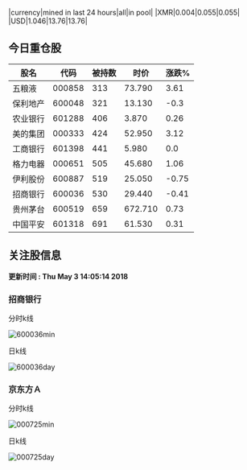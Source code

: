 |currency|mined in last 24 hours|all|in pool|
|XMR|0.004|0.055|0.055|
|USD|1.046|13.76|13.76|

## 今日重仓股 

|股名|代码|被持数|时价|涨跌%|
|---|---|---|---|---|
|五粮液|000858|313|73.790|3.61|
|保利地产|600048|321|13.130|-0.3|
|农业银行|601288|406|3.870|0.26|
|美的集团|000333|424|52.950|3.12|
|工商银行|601398|441|5.980|0.0|
|格力电器|000651|505|45.680|1.06|
|伊利股份|600887|519|25.050|-0.75|
|招商银行|600036|530|29.440|-0.41|
|贵州茅台|600519|659|672.710|0.73|
|中国平安|601318|691|61.530|0.31|

## 关注股信息
**更新时间 : Thu May  3 14:05:14 2018**
### 招商银行 
分时k线

![600036min](http://image.sinajs.cn/newchart/min/n/sh600036.gif)

日k线

![600036day](http://image.sinajs.cn/newchart/daily/n/sh600036.gif)

### 京东方Ａ 
分时k线

![000725min](http://image.sinajs.cn/newchart/min/n/sz000725.gif)

日k线

![000725day](http://image.sinajs.cn/newchart/daily/n/sz000725.gif)
